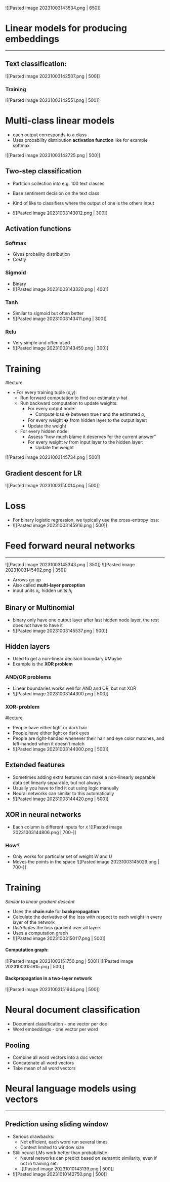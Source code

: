 
![[Pasted image 20231003143534.png | 650]]
# Linear models for producing embeddings
---

## Text classification:

![[Pasted image 20231003142507.png | 500]]

### Training

![[Pasted image 20231003142551.png | 500]]


# Multi-class linear models

* each output corresponds to a class
* Uses probability distribution **activation function** like for example softmax

![[Pasted image 20231003142725.png | 500]]


## Two-step classification

* Partition collection into e.g. 100 text classes
* Base sentiment decision on the text class
* Kind of like to classifiers where the output of one is the others input

* ![[Pasted image 20231003143012.png | 300]]

## Activation functions

### Softmax
* Gives probaility distribution
* Costly

### Sigmoid
* Binary
* ![[Pasted image 20231003143320.png | 400]]
### Tanh
* Similar to sigmoid but often better
* ![[Pasted image 20231003143411.png | 300]]

### Relu
* Very simple and often used
* ![[Pasted image 20231003143450.png | 300]]

# Training
#lecture 
* • For every training tuple (x,y): 
	* Run forward computation to find our estimate y-hat
	* Run backward computation to update weights: 
		* For every output node: 
			* Compute loss � between true $t$ and the estimated $o$, 
		* For every weight � from hidden layer to the output layer: 
		* Update the weight 
	* For every hidden node: 
		* Assess “how much blame it deserves for the current answer” 
		* For every weight $w$ from input layer to the hidden layer: 
			* Update the weight

![[Pasted image 20231003145734.png | 500]]


## Gradient descent for LR

![[Pasted image 20231003150014.png | 500]]

# Loss

* For binary logistic regression, we typically use the cross-entropy loss:
* ![[Pasted image 20231003145916.png | 500]]

# Feed forward neural networks
---
![[Pasted image 20231003145343.png | 350]]
![[Pasted image 20231003145402.png | 350]]
* Arrows go up
* Also called **multi-layer perception**
* input units $x_i$, hidden units $h_i$

## Binary or Multinomial

* binary only have one output layer after last hidden node layer, the rest does not have to have it
* ![[Pasted image 20231003145537.png | 500]]

## Hidden layers

* Used to get a non-linear decision boundary #Maybe 
* Example is the **XOR problem**


### AND/OR problems

* Linear boundaries works well for AND and OR, but not XOR
* ![[Pasted image 20231003144300.png | 500]]


### XOR-problem 
#lecture
* People have either light or dark hair 
* People have either light or dark eyes 
* People are right-handed whenever their hair and eye color matches, and left-handed when it doesn’t match
* ![[Pasted image 20231003144000.png | 500]]


## Extended features

* Sometimes adding extra features can make a non-linearly separable data set linearly separable, but not always
* Usually you have to find it out using logic manually
* Neural networks can similar to this automatically
* ![[Pasted image 20231003144420.png | 500]]

## XOR in neural networks

 * Each column is different inputs for $x$
![[Pasted image 20231003144806.png | 700-]]


### How?

* Only works for particular set of weight $W$ and $U$
* Moves the points in the space
![[Pasted image 20231003145029.png | 700-]]

# Training
_Similar to linear gradient descent_

* Uses the **chain rule** for **backpropagation**
* Calculate the derivative of the loss with respect to each weight in every layer of the network
* _Distributes_ the loss gradient over all layers
* Uses a computation graph
* ![[Pasted image 20231003150117.png | 500]]


#### Computation graph: 
![[Pasted image 20231003151750.png | 500]]
![[Pasted image 20231003151815.png  | 500]]

#### Backpropagation in a two-layer network
![[Pasted image 20231003151944.png | 500]]



# Neural document classification

* Document classification - one vector per doc
* Word embeddings - one vector per word

## Pooling

* Combine all word vectors into a doc vector
* Concatenate all word vectors
* Take mean of all word vectors



# Neural language models using vectors
---

## Prediction using sliding window

* Serious drawbacks:
	* Not efficient, each word run several times
	* Context limited to window size
* Still neural LMs work better than probabilistic
	* Neural networks can predict based on semantic similarity, even if not in training set:
	* ![[Pasted image 20231010143139.png | 500]]
* ![[Pasted image 20231010142750.png | 500]]


